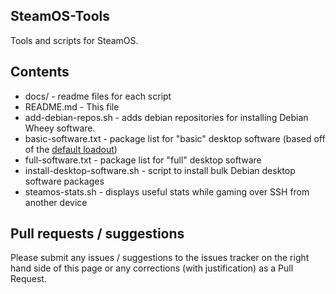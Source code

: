 ## SteamOS-Tools
Tools and scripts for SteamOS.

## Contents
* docs/ - readme files for each script
* README.md - This file
* add-debian-repos.sh - adds debian repositories for installing Debian Wheey software.
* basic-software.txt - package list for "basic" desktop software (based off of the [default loadout](http://distrowatch.com/table.php?distribution=debian))
* full-software.txt - package list for "full" desktop software
* install-desktop-software.sh - script to install bulk Debian desktop software packages
* steamos-stats.sh - displays useful stats while gaming over SSH from another device

## Pull requests / suggestions
Please submit any issues / suggestions to the issues tracker on the right hand side of this page
or any corrections (with justification) as a Pull Request.
